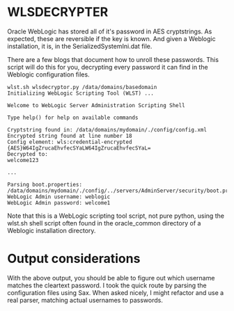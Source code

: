 # WLSDECRYPTER
Oracle WebLogic has stored all of it's password in AES cryptstrings. As expected, these are reversible if the key is known. And given a Weblogic installation, it is, in the SerializedSystemIni.dat file. 

There are a few blogs that document how to unroll these passwords. This script will do this for you, decrypting every password it can find in the Weblogic configuration files. 
```
wlst.sh wlsdecryptor.py /data/domains/basedomain
Initializing WebLogic Scripting Tool (WLST) ...

Welcome to WebLogic Server Administration Scripting Shell

Type help() for help on available commands

Cryptstring found in: /data/domains/mydomain/./config/config.xml
Encrypted string found at line number 18
Config element: wls:credential-encrypted
{AES}W64IgZrucaEhvfecSYaLW64IgZrucaEhvfecSYaL=
Decrypted to:
welcome123

...

Parsing boot.properties: /data/domains/mydomain/./config/../servers/AdminServer/security/boot.properties
WebLogic Admin username: weblogic
WebLogic Admin password: welcome1
```
Note that this is a WebLogic scripting tool script, not pure python, using the wlst.sh shell script often found in the oracle_common directory of a Weblogic installation directory. 

# Output considerations
With the above output, you should be able to figure out which username matches the cleartext password. I took the quick route by parsing the configuration files using Sax. When asked nicely, I might refactor and use a real parser, matching actual usernames to passwords. 
